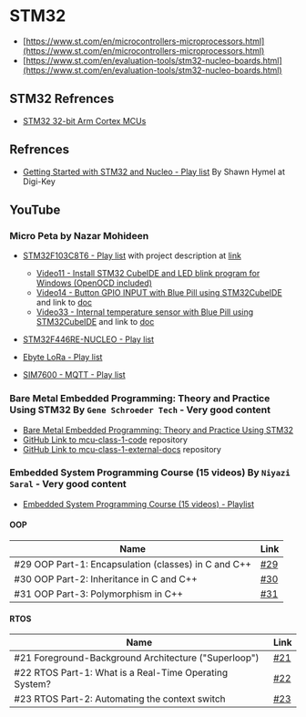 # STM32

* [https://www.st.com/en/microcontrollers-microprocessors.html](https://www.st.com/en/microcontrollers-microprocessors.html)
* [https://www.st.com/en/evaluation-tools/stm32-nucleo-boards.html](https://www.st.com/en/evaluation-tools/stm32-nucleo-boards.html)

## STM32 Refrences

* [STM32 32-bit Arm Cortex MCUs](https://www.st.com/en/microcontrollers-microprocessors/stm32-32-bit-arm-cortex-mcus.html)

## Refrences

* [Getting Started with STM32 and Nucleo - Play list](https://www.youtube.com/playlist?list=PLEBQazB0HUyRYuzfi4clXsKUSgorErmBv) By Shawn Hymel at Digi-Key

## YouTube

### Micro Peta by Nazar Mohideen

* [STM32F103C8T6 - Play list](https://www.youtube.com/playlist?list=PL5e8EBlOu5_P_RV5HJfVLYniii4qZYcp4) with project description at [link](http://micropeta.com)
  * [Video11 - Install STM32 CubeIDE and LED blink program for Windows (OpenOCD included)](https://www.youtube.com/watch?v=kXg467nVd_A)
  * [Video14 - Button GPIO INPUT with Blue Pill using STM32CubeIDE](https://www.youtube.com/watch?v=kXg467nVd_A&list=PL5e8EBlOu5_P_RV5HJfVLYniii4qZYcp4&index=58&t=2s) and link to [doc](http://micropeta.com/video14)
  * [Video33 - Internal temperature sensor with Blue Pill using STM32CubeIDE](https://www.youtube.com/watch?v=OvA_g4ez-zs&list=PL5e8EBlOu5_P_RV5HJfVLYniii4qZYcp4&index=39) and link to [doc](http://micropeta.com/video33)

* [STM32F446RE-NUCLEO - Play list](https://www.youtube.com/playlist?list=PL5e8EBlOu5_MTOh7YAXhdjD4uYUccUexo)
* [Ebyte LoRa - Play list](https://www.youtube.com/playlist?list=PL5e8EBlOu5_PK2jJ2kD2Wt24SHHP9hosk)
* [SIM7600 - MQTT - Play list](https://www.youtube.com/playlist?list=PL5e8EBlOu5_PK2jJ2kD2Wt24SHHP9hosk)

### Bare Metal Embedded Programming: Theory and Practice Using STM32 By `Gene Schroeder Tech` - Very good content

* [Bare Metal Embedded Programming: Theory and Practice Using STM32](https://www.youtube.com/playlist?list=PL4cGeWgaBTe155QQSQ72DksLIjBn5Jn2Z)
* [GitHub Link to mcu-class-1-code](https://github.com/g-schro/mcu-class-1-code) repository
* [GitHub Link to mcu-class-1-external-docs](https://github.com/g-schro/mcu-class-1-external-docs) repository

### Embedded System Programming Course (15 videos) By `Niyazi Saral` - Very good content

* [Embedded System Programming Course (15 videos) - Playlist](https://www.youtube.com/playlist?list=PLfcIZXsDLA1-QEyrD4R9YcWWKpbCcrGVP)

#### OOP

| Name                 | Link |
| -------------------- | ---- |
|  #29 OOP Part-1: Encapsulation (classes) in C and C++  | [#29](https://www.youtube.com/watch?v=dSLodtKuung) |
|  #30 OOP Part-2: Inheritance in C and C++              | [#30](https://www.youtube.com/watch?v=oS3a7wn9P_s) |
|  #31 OOP Part-3: Polymorphism in C++                   | [#31](https://www.youtube.com/watch?v=dSLodtKuung) |

#### RTOS

| Name                 | Link |
| -------------------- | ---- |
| #21 Foreground-Background Architecture ("Superloop")  | [#21](https://www.youtube.com/watch?v=AoLLKbvEY8Q) |
| #22 RTOS Part-1: What is a Real-Time Operating System?              | [#22](https://www.youtube.com/watch?v=TEq3-p0GWGI) |
| #23 RTOS Part-2: Automating the context switch                   | [#23](https://www.youtube.com/watch?v=PKml9ki3178&t=8s) |
